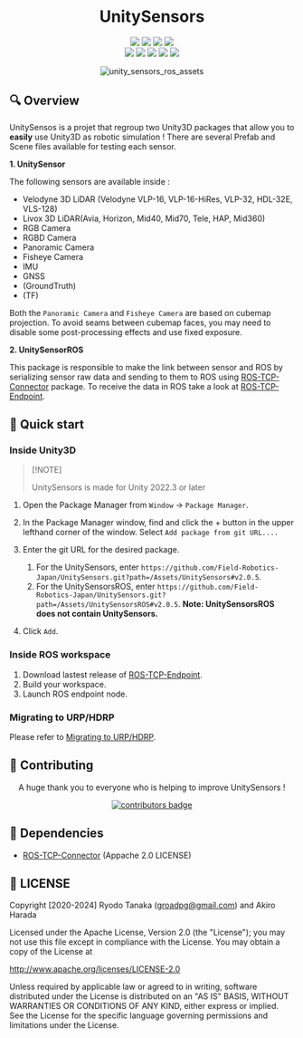 <div align="center">

# UnitySensors

[![][github-release-shield]][github-release-link]
[![][external-unity-shield]][external-unity-link]
[![][external-ros-shield]][external-ros-link]
[![][github-workflow-shield]][github-workflow-link] <br>
[![][github-contributors-shield]][github-contributors-link]
[![][github-forks-shield]][github-forks-link]
[![][github-stars-shield]][github-stars-link]
[![][github-issues-shield]][github-issues-link]
[![][github-license-shield]][github-license-link]

![unity_sensors_ros_assets](.image/unity_sensors_ros_assets.gif)

</div>

## 🔍 Overview

UnitySensos is a projet that regroup two Unity3D packages that allow you to **easily** use Unity3D as robotic simulation !
There are several Prefab and Scene files available for testing each sensor.

**1. UnitySensor**

The following sensors are available inside :

- Velodyne 3D LiDAR (Velodyne VLP-16, VLP-16-HiRes, VLP-32, HDL-32E, VLS-128)
- Livox 3D LiDAR(Avia, Horizon, Mid40, Mid70, Tele, HAP, Mid360)
- RGB Camera
- RGBD Camera
- Panoramic Camera
- Fisheye Camera
- IMU
- GNSS
- (GroundTruth)
- (TF)

Both the `Panoramic Camera` and `Fisheye Camera` are based on cubemap projection. 
To avoid seams between cubemap faces, you may need to disable some post-processing effects and use fixed exposure.

**2. UnitySensorROS**

This package is responsible to make the link between sensor and ROS by serializing sensor raw data and sending to them to ROS using [ROS-TCP-Connector][external-RosTCPConnector-link] package.
To receive the data in ROS take a look at [ROS-TCP-Endpoint][external-RosTCPEndpoint-link].

## 🚀 Quick start

### Inside Unity3D

> \[!NOTE]
>
> UnitySensors is made for Unity 2022.3 or later

1. Open the Package Manager from `Window` -> `Package Manager`.
2. In the Package Manager window, find and click the + button in the upper lefthand corner of the window. Select `Add package from git URL....`

3. Enter the git URL for the desired package.
    1. For the UnitySensors, enter `https://github.com/Field-Robotics-Japan/UnitySensors.git?path=/Assets/UnitySensors#v2.0.5`.
    2. For the UnitySensorsROS, enter `https://github.com/Field-Robotics-Japan/UnitySensors.git?path=/Assets/UnitySensorsROS#v2.0.5`.
    __Note: UnitySensorsROS does not contain UnitySensors.__
4. Click `Add`.

### Inside ROS workspace

1. Download lastest release of [ROS-TCP-Endpoint][external-RosTCPEndpoint-release-link].
2. Build your workspace.
3. Launch ROS endpoint node.

### Migrating to URP/HDRP

Please refer to [Migrating to URP/HDRP](MigrateToURP&HDRP.md).

## 🤝 Contributing

<div align="center">

A huge thank you to everyone who is helping to improve UnitySensors !

[![contributors badge][github-contributors-img]][github-contributors-link]

</div>

## 🔗 Dependencies
- [ROS-TCP-Connector][external-RosTCPConnector-link] (Appache 2.0 LICENSE)

## 📄 LICENSE
Copyright [2020-2024] Ryodo Tanaka (groadpg@gmail.com) and Akiro Harada

Licensed under the Apache License, Version 2.0 (the "License"); you may not use this file except in compliance with the License. You may obtain a copy of the License at

http://www.apache.org/licenses/LICENSE-2.0

Unless required by applicable law or agreed to in writing, software distributed under the License is distributed on an "AS IS" BASIS, WITHOUT WARRANTIES OR CONDITIONS OF ANY KIND, either express or implied. See the License for the specific language governing permissions and limitations under the License.

<!-- LINK GROUP -->

[external-unity-shield]: https://img.shields.io/badge/Unity3D-%3E%202022.3-blue?style=flat-square&logo=unity
[external-unity-link]: https://unity.com/
[external-ros-shield]: https://img.shields.io/badge/ROS-1%7C2-blue?style=flat-square&logo=ros
[external-ros-link]: https://www.ros.org/
[external-RosTCPConnector-link]: https://github.com/Unity-Technologies/ROS-TCP-Connector
[external-RosTCPEndpoint-link]: https://github.com/Unity-Technologies/ROS-TCP-Endpoint
[external-RosTCPEndpoint-release-link]: https://github.com/Unity-Technologies/ROS-TCP-Endpoint/releases
[github-workflow-shield]: https://img.shields.io/github/actions/workflow/status/Field-Robotics-Japan/UnitySensors/main.yml?style=flat-square&logo=github&label=CI%20check
[github-workflow-link]: https://github.com/Field-Robotics-Japan/UnitySensors/actions/workflows/main.yml
[github-contributors-img]: https://readme-contribs.as93.net/contributors/Field-Robotics-Japan/UnitySensors?avatarSize=40&shape=circle
[github-contributors-link]: https://github.com/Field-Robotics-Japan/UnitySensors/graphs/contributors
[github-contributors-shield]: https://img.shields.io/github/contributors/Field-Robotics-Japan/UnitySensors?color=B2FFA3&style=flat-square
[github-forks-link]: https://github.com/Field-Robotics-Japan/UnitySensors/network/members
[github-forks-shield]: https://img.shields.io/github/forks/Field-Robotics-Japan/UnitySensors?color=8ae8ff&style=flat-square
[github-issues-link]: https://github.com/Field-Robotics-Japan/UnitySensors/issues
[github-issues-shield]: https://img.shields.io/github/issues/Field-Robotics-Japan/UnitySensors?color=FFDBFA&style=flat-square
[github-license-link]: https://github.com/Field-Robotics-Japan/UnitySensors/blob/main/LICENSE
[github-license-shield]: https://img.shields.io/github/license/Field-Robotics-Japan/UnitySensors?color=FFADAD&style=flat-square
[github-stars-link]: https://github.com/Field-Robotics-Japan/UnitySensors/network/stargazers
[github-stars-shield]: https://img.shields.io/github/stars/Field-Robotics-Japan/UnitySensors?color=F9DC5F&style=flat-square
[github-release-link]: https://github.com/Field-Robotics-Japan/UnitySensors/releases
[github-release-shield]: https://img.shields.io/github/v/release/Field-Robotics-Japan/UnitySensors?color=9BF6FF&logo=github&style=flat-square

